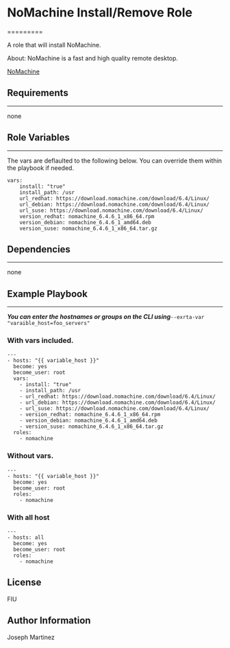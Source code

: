 # NoMachine Install/Remove Role
=========

A role that will install NoMachine. 

About: 
NoMachine is a fast and high quality remote desktop.

[NoMachine](https://www.nomachine.com/)

## Requirements
------------

none

## Role Variables
--------------
The vars are deflaulted to the following below. You can override them within the playbook if needed.
```
vars:
    install: "true"
    install_path: /usr
    url_redhat: https://download.nomachine.com/download/6.4/Linux/
    url_debian: https://download.nomachine.com/download/6.4/Linux/
    url_suse: https://download.nomachine.com/download/6.4/Linux/
    version_redhat: nomachine_6.4.6_1_x86_64.rpm
    version_debian: nomachine_6.4.6_1_amd64.deb
    version_suse: nomachine_6.4.6_1_x86_64.tar.gz
```
## Dependencies
------------

none

## Example Playbook
----------------
***You can enter the hostnames or groups on the CLI using***`--exrta-var "varaible_host=foo_servers"`
### With vars included.
```
---
- hosts: "{{ variable_host }}"
  become: yes
  become_user: root
  vars:
    - install: "true"
    - install_path: /usr
    - url_redhat: https://download.nomachine.com/download/6.4/Linux/
    - url_debian: https://download.nomachine.com/download/6.4/Linux/
    - url_suse: https://download.nomachine.com/download/6.4/Linux/
    - version_redhat: nomachine_6.4.6_1_x86_64.rpm
    - version_debian: nomachine_6.4.6_1_amd64.deb
    - version_suse: nomachine_6.4.6_1_x86_64.tar.gz
  roles: 
    - nomachine
```

### Without vars. 
```
---
- hosts: "{{ variable_host }}"
  become: yes
  become_user: root
  roles: 
    - nomachine
```
### With all host
```
---
- hosts: all
  become: yes
  become_user: root
  roles: 
    - nomachine
```
License
-------

FIU

Author Information
------------------

Joseph Martinez
